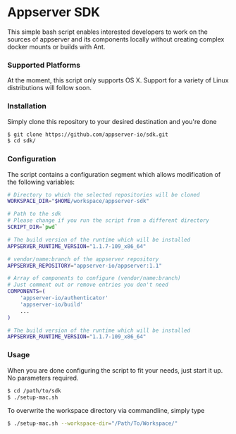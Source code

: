 # Appserver SDK
This simple bash script enables interested developers to work on the sources of appserver and its components locally without creating complex docker mounts or builds with Ant.

### Supported Platforms
At the moment, this script only supports OS X. 
Support for a variety of Linux distributions will follow soon.

### Installation
Simply clone this repository to your desired destination and you're done

```bash
$ git clone https://github.com/appserver-io/sdk.git
$ cd sdk/
```

### Configuration
The script contains a configuration segment which allows modification of the following variables:

```bash
# Directory to which the selected repositories will be cloned
WORKSPACE_DIR="$HOME/workspace/appserver-sdk"

# Path to the sdk
# Please change if you run the script from a different directory
SCRIPT_DIR=`pwd`

# The build version of the runtime which will be installed
APPSERVER_RUNTIME_VERSION="1.1.7-109_x86_64"

# vendor/name:branch of the appserver repository
APPSERVER_REPOSITORY="appserver-io/appserver:1.1"

# Array of components to configure (vendor/name:branch)
# Just comment out or remove entries you don't need
COMPONENTS=(
    'appserver-io/authenticator'
    'appserver-io/build'
    ...
)

# The build version of the runtime which will be installed
APPSERVER_RUNTIME_VERSION="1.1.7-109_x86_64"
```

### Usage
When you are done configuring the script to fit your needs, just start it up. No parameters required.

```bash
$ cd /path/to/sdk
$ ./setup-mac.sh
```

To overwrite the workspace directory via commandline, simply type

```bash
$ ./setup-mac.sh --workspace-dir="/Path/To/Workspace/"
```